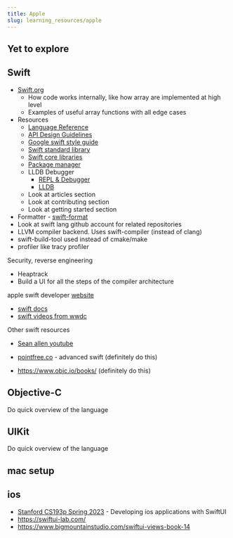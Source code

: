 ```yaml
---
title: Apple
slug: learning_resources/apple
---
```


## Yet to explore

## Swift

-   [Swift.org](https://www.swift.org/)
    -   How code works internally, like how array are implemented at high level
    -   Examples of useful array functions with all edge cases
-   Resources
    -   [Language Reference](https://www.swift.org/documentation/tspl/)
    -   [API Design Guidelines](https://www.swift.org/documentation/api-design-guidelines/)
    -   [Google swift style guide](https://google.github.io/swift/)
    -   [Swift standard library](https://www.swift.org/documentation/standard-library/)
    -   [Swift core libraries](https://www.swift.org/documentation/core-libraries/)
    -   [Package manager](https://www.swift.org/documentation/package-manager/)
    -   LLDB Debugger
        -   [REPL & Debugger](https://www.swift.org/documentation/lldb/)
        -   [LLDB](https://lldb.llvm.org/)
    -   Look at articles section
    -   Look at contributing section
    -   Look at getting started section
-   Formatter - [swift-format](https://github.com/swiftlang/swift-format/tree/main)
-   Look at swift lang github account for related repositories
-   LLVM compiler backend. Uses swift-compiler (instead of clang)
-   swift-build-tool used instead of cmake/make
-   profiler like tracy profiler

Security, reverse engineering

-   Heaptrack
-   Build a UI for all the steps of the compiler architecture

apple swift developer [website](https://developer.apple.com/swift/)

-   [swift docs](https://developer.apple.com/documentation/swift)
-   [swift videos from wwdc](https://developer.apple.com/videos/swift/)

Other swift resources

-   [Sean allen youtube](https://www.youtube.com/@seanallen)

-   [pointfree.co](https://www.pointfree.co/) - advanced swift (definitely do this)
-   https://www.objc.io/books/ (definitely do this)

## Objective-C

Do quick overview of the language

## UIKit

Do quick overview of the language

## mac setup

## ios

-   [Stanford CS193p Spring 2023](https://www.youtube.com/watch?v=n1qabtjZ_jg) - Developing ios applications with SwiftUI
-   https://swiftui-lab.com/
-   https://www.bigmountainstudio.com/swiftui-views-book-14
